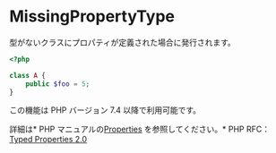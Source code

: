 # MissingPropertyType

型がないクラスにプロパティが定義された場合に発行されます。

```php
<?php

class A {
    public $foo = 5;
}
```

この機能は PHP バージョン 7.4 以降で利用可能です。

詳細は* PHP マニュアルの[Properties](https://www.php.net/manual/en/language.oop5.properties.php) を参照してください。* PHP RFC：[Typed Properties 2.0](https://wiki.php.net/rfc/typed_properties_v2)

